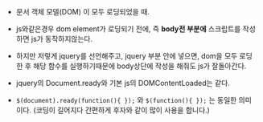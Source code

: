 
- 문서 객체 모델(DOM) 이 모두 로딩되었을 때.
- js와같은경우 dom element가 로딩되기 전에,  즉 **body전 부분에** 스크립트를 작성하면 js가 동작하지않는다.

- 하지만 저렇게 jquery를 선언해주고, jquery 부분 안에 넣으면, dom을 모두 로딩한 후 해당 함수를 실행하기때문에 body상단에 작성을 해줘도 js가 잘돌아간다.
- jquery의 Document.ready와 기본 js의 DOMContentLoaded는 같다.


- ```$(document).ready(function(){ });``` 와 ```$(function(){ });``` 는 동일한 의미이다. (코딩이 길어지다 간편하게 후자와 같이 많이 사용을 합니다.)

